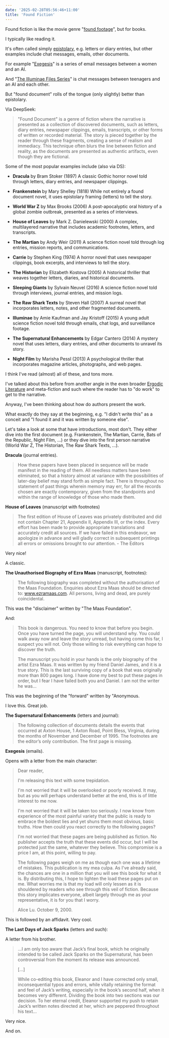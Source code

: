 ```yaml
---
date: '2025-02-28T05:56:46+11:00'
title: 'Found Fiction'
---
```


Found fiction is like the movie genre "[found footage](https://en.wikipedia.org/wiki/Found_footage_(film_technique))", but for books.

I typically like reading it.

It's often called simply [epistolary](https://en.wikipedia.org/wiki/Epistolary_novel), e.g. letters or diary entries, but other examples include chat messages, emails, other documents.

For example "[Exegesis](https://www.goodreads.com/book/show/581732.Exegesis)" is a series of email messages between a women and an AI.

And "[The Illuminae Files Series](https://www.goodreads.com/series/116078-the-illuminae-files)" is chat messages between teenagers and an AI and each other.

But "found document" rolls of the tongue (only slightly) better than epistolary.

Via DeepSeek:

> "Found Document" is a genre of fiction where the narrative is presented as a collection of discovered documents, such as letters, diary entries, newspaper clippings, emails, transcripts, or other forms of written or recorded material. The story is pieced together by the reader through these fragments, creating a sense of realism and immediacy. This technique often blurs the line between fiction and reality, as the documents are presented as authentic artifacts, even though they are fictional.

Some of the most popular examples include (also via DS):


- **Dracula** by Bram Stoker (1897)
  A classic Gothic horror novel told through letters, diary entries, and newspaper clippings.

- **Frankenstein** by Mary Shelley (1818)
  While not entirely a found document novel, it uses epistolary framing (letters) to tell the story.

- **World War Z** by Max Brooks (2006)
  A post-apocalyptic oral history of a global zombie outbreak, presented as a series of interviews.

- **House of Leaves** by Mark Z. Danielewski (2000)
  A complex, multilayered narrative that includes academic footnotes, letters, and transcripts.

- **The Martian** by Andy Weir (2011)
  A science fiction novel told through log entries, mission reports, and communications.

- **Carrie** by Stephen King (1974)
  A horror novel that uses newspaper clippings, book excerpts, and interviews to tell the story.

- **The Historian** by Elizabeth Kostova (2005)
  A historical thriller that weaves together letters, diaries, and historical documents.

- **Sleeping Giants** by Sylvain Neuvel (2016)
  A science fiction novel told through interviews, journal entries, and mission logs.

- **The Raw Shark Texts** by Steven Hall (2007)
  A surreal novel that incorporates letters, notes, and other fragmented documents.

- **Illuminae** by Amie Kaufman and Jay Kristoff (2015)
  A young adult science fiction novel told through emails, chat logs, and surveillance footage.

- **The Supernatural Enhancements** by Edgar Cantero (2014)
  A mystery novel that uses letters, diary entries, and other documents to unravel its story.

- **Night Film** by Marisha Pessl (2013)
  A psychological thriller that incorporates magazine articles, photographs, and web pages.

I think I've read (almost) all of these, and tons more.

I've talked about this before from another angle in the even broader [Ergodic Literature](/blog/posts/ergodic-literature) and meta-fiction and such where the reader has to "do work" to get to the narrative.

Anyway, I've been thinking about how do authors present the work.

What exactly do they say at the beginning, e.g. "I didn't write this" as a conceit and "I found it and it was written by someone else".

Let's take a look at some that have introductions, most don't. They either dive into the first document (e.g. Frankenstein, The Martian, Carrie, Bats of the Republic, Night Film, ...) or they dive into the first person narrative (World War Z, The Historian, The Raw Shark Texts, ...).

**Dracula** (journal entries).

> How these papers have been placed in sequence will be made manifest in the reading of them. All needless matters have been eliminated, so that a history almost at variance with the possibilities of later-day belief may stand forth as simple fact. There is throughout no statement of past things wherein memory may err, for all the records chosen are exactly contemporary, given from the standpoints and within the range of knowledge of those who made them.

**House of Leaves** (manuscript with footnotes)

> The first edition of House of Leaves was privately distributed and did not contain Chapter 21, Appendix II, Appendix III, or the index. Every effort has been made to provide appropriate translations and accurately credit all sources. If we have failed in this endeavor, we apologize in advance and will gladly correct in subsequent printings all errors or omissions brought to our attention. - The Editors

Very nice!

A classic.

**The Unauthorised Biography of Ezra Maas** (manuscript, footnotes):

> The following biography was completed without the authorisation of the Maas Foundation. Enquiries about Ezra Maas should be directed to: www.ezramaas.com. All persons, living and dead, are purely coincidental.

This was the "disclaimer" written by "The Maas Foundation".

And:

> This book is dangerous. You need to know that before you begin. Once you have turned the page, you will understand why. You could walk away now and leave the story unread, but having come this far, I suspect you will not. Only those willing to risk everything can hope to discover the truth.
>
> The manuscript you hold in your hands is the only biography of the artist Ezra Maas. It was written by my friend Daniel James, and it is a true story. This is the last surviving copy of a book that was originally more than 800 pages long. I have done my best to put these pages in order, but I fear I have failed both you and Daniel. I am not the writer he was...

This was the beginning of the "forward" written by "Anonymous.

I love this. Great job.

**The Supernatural Enhancements** (letters and journal):

> The following collection of documents details the events that occurred at Axton House, 1 Axton Road, Point Bless, Virginia, during the months of November and December of 1995. The footnotes are the editor’s only contribution. The first page is missing.

**Exegesis** (emails).

Opens with a letter from the main character:

> Dear reader,
>
>I'm releasing this text with some trepidation.
>
> I'm not worried that it will be overlooked or poorly received. It may, but as you will perhaps understand better at the end, this is of little interest to me now.
>
> I'm not worried that it will be taken too seriously. I now know from experience of the most painful variety that the public is ready to embrace the boldest lies and yet shuns them most obvious, basic truths. How then could you react correctly to the following pages?
>
> I'm not worried that these pages are being published as fiction. No publisher accepts the truth that these events did occur, but I will be protected just the same, whatever they believe. This compromise is a price I am, at this point, willing to pay.
>
> The following pages weigh on me as though each one was a lifetime of mistakes. This publication is my mea culpa. As I've already said, the chances are one in a million that you will see this book for what it is. By distributing this, I hope to lighten the load these pages put on me. What worries me is that my load will only lessen as it is shouldered by readers who see through this veil of fiction. Because this story implicates everyone, albeit largely through me as your representative, it is for you that I worry.
>
> Alice Lu. October 9, 2000.

This is followed by an affidavit. Very cool.

**The Last Days of Jack Sparks** (letters and such):

A letter from his brother.

> ...I am only too aware that Jack’s final book, which he originally intended to be called Jack Sparks on the Supernatural, has been controversial from the moment its release was announced.
>
> [...]
>
> While co-editing this book, Eleanor and I have corrected only small, inconsequential typos and errors, while vitally retaining the format and feel of Jack’s writing, especially in the book’s second half, when it becomes very different. Dividing the book into two sections was our decision. To her eternal credit, Eleanor supported my push to retain Jack’s written notes directed at her, which are peppered throughout his text...

Very nice.

And on.

